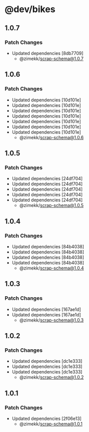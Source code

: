 # @dev/bikes

## 1.0.7

### Patch Changes

- Updated dependencies [8db7709]
  - @zimekk/scrap-schema@1.0.7

## 1.0.6

### Patch Changes

- Updated dependencies [10d101e]
- Updated dependencies [10d101e]
- Updated dependencies [10d101e]
- Updated dependencies [10d101e]
- Updated dependencies [10d101e]
- Updated dependencies [10d101e]
- Updated dependencies [10d101e]
  - @zimekk/scrap-schema@1.0.6

## 1.0.5

### Patch Changes

- Updated dependencies [24df704]
- Updated dependencies [24df704]
- Updated dependencies [24df704]
- Updated dependencies [24df704]
- Updated dependencies [24df704]
  - @zimekk/scrap-schema@1.0.5

## 1.0.4

### Patch Changes

- Updated dependencies [84b4038]
- Updated dependencies [84b4038]
- Updated dependencies [84b4038]
- Updated dependencies [84b4038]
  - @zimekk/scrap-schema@1.0.4

## 1.0.3

### Patch Changes

- Updated dependencies [167ae1d]
- Updated dependencies [167ae1d]
  - @zimekk/scrap-schema@1.0.3

## 1.0.2

### Patch Changes

- Updated dependencies [dc1e333]
- Updated dependencies [dc1e333]
- Updated dependencies [dc1e333]
  - @zimekk/scrap-schema@1.0.2

## 1.0.1

### Patch Changes

- Updated dependencies [2f06e13]
  - @zimekk/scrap-schema@1.0.1
